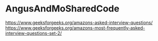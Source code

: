 # AngusAndMoSharedCode
https://www.geeksforgeeks.org/amazons-asked-interview-questions/
https://www.geeksforgeeks.org/amazons-most-frequently-asked-interview-questions-set-2/
